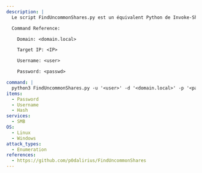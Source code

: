 ```yaml
---
description: |
  Le script FindUncommonShares.py est un équivalent Python de Invoke-ShareFinder.ps1 de PowerView permettant de trouver rapidement des parts peu communes dans de vastes domaines Windows.

  Command Reference:

    Domain: <domain.local>

  	Target IP: <IP>

  	Username: <user>

  	Password: <passwd>

command: |
  python3 FindUncommonShares.py -u '<user>' -d '<domain.local>' -p '<passwd>' --dc-ip <IP>
items:
  - Password
  - Username
  - Hash
services:
  - SMB
OS:
  - Linux
  - Windows
attack_types:
  - Enumeration
references:
  - https://github.com/p0dalirius/FindUncommonShares
---
```

